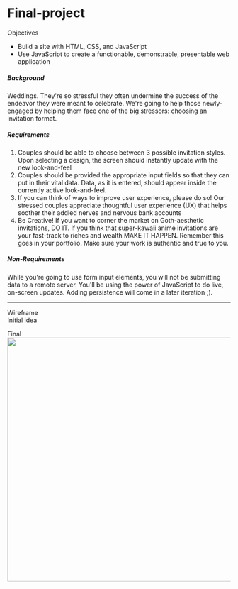 # Final-project

Objectives
- Build a site with HTML, CSS, and JavaScript
- Use JavaScript to create a functionable, demonstrable, presentable web application

##### Background<br>
Weddings. They're so stressful they often undermine the success of the endeavor they were meant to celebrate. We're going to help those newly-engaged by helping them face one of the big stressors: choosing an invitation format.

##### Requirements

1. Couples should be able to choose between 3 possible invitation styles. Upon selecting a design, the screen should instantly update with the new look-and-feel
2. Couples should be provided the appropriate input fields so that they can put in their vital data. Data, as it is entered, should appear inside the currently active look-and-feel.
3. If you can think of ways to improve user experience, please do so! Our stressed couples appreciate thoughtful user experience (UX) that helps soother their addled nerves and nervous bank accounts
4. Be Creative! If you want to corner the market on Goth-aesthetic invitations, DO IT. If you think that super-kawaii anime invitations are your fast-track to riches and wealth MAKE IT HAPPEN. Remember this goes in your portfolio. Make sure your work is authentic and true to you.

##### Non-Requirements

While you're going to use form input elements, you will not be submitting data to a remote server. You'll be using the power of JavaScript to do live, on-screen updates. Adding persistence will come in a later iteration ;).

---------------------------------------------------------------------------------------------------------------------------------------------------------------------------------
Wireframe<br>
Initial idea

Final
<img src="" height="550px">
